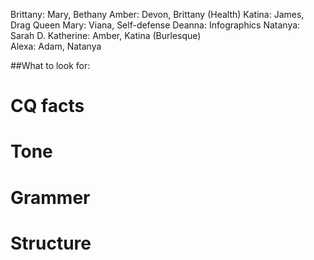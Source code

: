 Brittany: Mary, Bethany 
Amber: Devon, Brittany (Health) 
Katina: James, Drag Queen 
Mary: Viana, Self-defense 
Deanna: Infographics 
Natanya: Sarah D. 
Katherine: Amber, Katina (Burlesque)  
Alexa: Adam, Natanya 

##What to look for: 
# CQ facts 
# Tone 
# Grammer 
# Structure 
